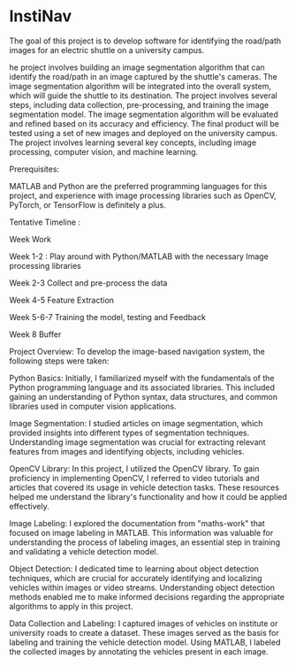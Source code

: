 # InstiNav
The goal of this project is to develop software for identifying the road/path images for an electric shuttle on a university campus. 

he project involves building an image segmentation algorithm that can identify the road/path in an image captured by the shuttle's cameras. The image segmentation algorithm will be integrated into the overall system, which will guide the shuttle to its destination.
The project involves several steps, including data collection, pre-processing, and training the image segmentation model. The image segmentation algorithm will be evaluated and refined based on its accuracy and efficiency. The final product will be tested using a set of new images and deployed on the university campus.
The project involves learning several key concepts, including image processing, computer vision, and machine learning.




Prerequisites:

MATLAB and Python are the preferred programming languages for this project, and experience with image processing libraries such as OpenCV, PyTorch, or TensorFlow is definitely a plus. 




Tentative Timeline :

Week	Work

Week 1-2	: Play around with Python/MATLAB with the necessary Image processing libraries

Week 2-3	Collect and pre-process the data

Week 4-5	Feature Extraction

Week 5-6-7	Training the model, testing and Feedback

Week 8	Buffer




Project Overview: To develop the image-based navigation system, the following steps were taken:

Python Basics: Initially, I familiarized myself with the fundamentals of the Python programming language and its associated libraries. This included gaining an understanding of Python syntax, data structures, and common libraries used in computer vision applications.

Image Segmentation: I studied articles on image segmentation, which provided insights into different types of segmentation techniques. Understanding image segmentation was crucial for extracting relevant features from images and identifying objects, including vehicles.

OpenCV Library: In this project, I utilized the OpenCV library. To gain proficiency in implementing OpenCV, I referred to video tutorials and articles that covered its usage in vehicle detection tasks. These resources helped me understand the library's functionality and how it could be applied effectively.

Image Labeling: I explored the documentation from "maths-work" that focused on image labeling in MATLAB. This information was valuable for understanding the process of labeling images, an essential step in training and validating a vehicle detection model.

Object Detection: I dedicated time to learning about object detection techniques, which are crucial for accurately identifying and localizing vehicles within images or video streams. Understanding object detection methods enabled me to make informed decisions regarding the appropriate algorithms to apply in this project.

Data Collection and Labeling: I captured images of vehicles on institute or university roads to create a dataset. These images served as the basis for labeling and training the vehicle detection model. Using MATLAB, I labeled the collected images by annotating the vehicles present in each image.
